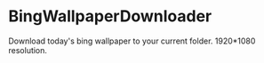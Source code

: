 BingWallpaperDownloader
=======================


Download today's bing wallpaper to your current folder.
1920*1080 resolution.

